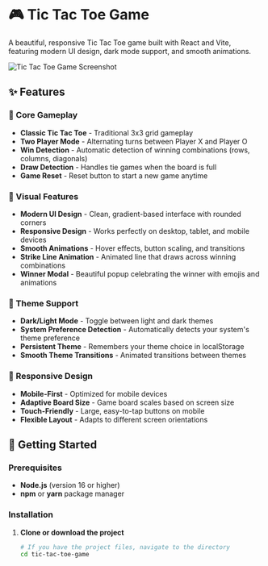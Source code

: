 # 🎮 Tic Tac Toe Game

A beautiful, responsive Tic Tac Toe game built with React and Vite, featuring modern UI design, dark mode support, and smooth animations.

![Tic Tac Toe Game Screenshot](https://via.placeholder.com/800x600/4F46E5/FFFFFF?text=Tic+Tac+Toe+Game)

## ✨ Features

### 🎯 Core Gameplay
- **Classic Tic Tac Toe** - Traditional 3x3 grid gameplay
- **Two Player Mode** - Alternating turns between Player X and Player O
- **Win Detection** - Automatic detection of winning combinations (rows, columns, diagonals)
- **Draw Detection** - Handles tie games when the board is full
- **Game Reset** - Reset button to start a new game anytime

### 🎨 Visual Features
- **Modern UI Design** - Clean, gradient-based interface with rounded corners
- **Responsive Design** - Works perfectly on desktop, tablet, and mobile devices
- **Smooth Animations** - Hover effects, button scaling, and transitions
- **Strike Line Animation** - Animated line that draws across winning combinations
- **Winner Modal** - Beautiful popup celebrating the winner with emojis and animations

### 🌙 Theme Support
- **Dark/Light Mode** - Toggle between light and dark themes
- **System Preference Detection** - Automatically detects your system's theme preference
- **Persistent Theme** - Remembers your theme choice in localStorage
- **Smooth Theme Transitions** - Animated transitions between themes

### 📱 Responsive Design
- **Mobile-First** - Optimized for mobile devices
- **Adaptive Board Size** - Game board scales based on screen size
- **Touch-Friendly** - Large, easy-to-tap buttons on mobile
- **Flexible Layout** - Adapts to different screen orientations

## 🚀 Getting Started

### Prerequisites
- **Node.js** (version 16 or higher)
- **npm** or **yarn** package manager

### Installation

1. **Clone or download the project**
   ```bash
   # If you have the project files, navigate to the directory
   cd tic-tac-toe-game
